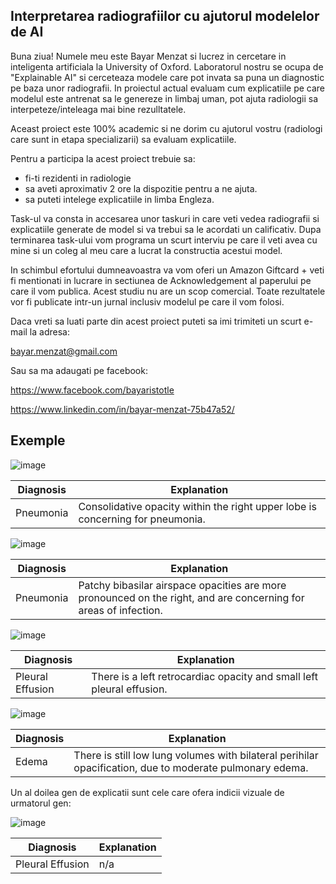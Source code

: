 ## Interpretarea radiografiilor cu ajutorul modelelor de AI

Buna ziua! Numele meu este Bayar Menzat si lucrez in cercetare in inteligenta artificiala la University of Oxford. 
Laboratorul nostru se ocupa de "Explainable AI" si cerceteaza modele care pot invata sa puna un diagnostic pe baza unor radiografii. In proiectul actual evaluam cum explicatiile pe care modelul este antrenat sa le genereze in limbaj uman, pot ajuta radiologii sa interpeteze/inteleaga mai bine rezulltatele.

Aceast proiect este 100% academic si ne dorim cu ajutorul vostru (radiologi care sunt in etapa specializarii) sa evaluam explicatiile. 

Pentru a participa la acest proiect trebuie sa:
- fi-ti rezidenti in radiologie 
- sa aveti aproximativ 2 ore la dispozitie pentru a ne ajuta. 
- sa puteti intelege explicatiile in limba Engleza.


Task-ul va consta in accesarea unor taskuri in care veti vedea radiografii si explicatiile generate de model si va trebui sa le acordati un calificativ. Dupa terminarea task-ului vom programa un scurt interviu pe care il veti avea cu mine si un coleg al meu care a lucrat la constructia acestui model.


In schimbul efortului dumneavoastra va vom oferi un Amazon Giftcard + veti fi mentionati in lucrare in sectiunea de Acknowledgement al paperului pe care il vom publica. Acest studiu nu are un scop comercial. Toate rezultatele vor fi publicate intr-un jurnal inclusiv modelul pe care il vom folosi.

Daca vreti sa luati parte din acest proiect puteti sa imi trimiteti un scurt e-mail la adresa:

bayar.menzat@gmail.com

Sau sa ma adaugati pe facebook:

https://www.facebook.com/bayaristotle

https://www.linkedin.com/in/bayar-menzat-75b47a52/

## Exemple 

![image](https://user-images.githubusercontent.com/33934892/236748949-5df05b85-8d80-4080-be38-d02be02e09ff.png)


| Diagnosis | Explanation |
| --- | --- |
| Pneumonia | Consolidative opacity within the right upper lobe is concerning for pneumonia. |




![image](https://user-images.githubusercontent.com/33934892/236750416-d5b7bd49-1f42-46fe-bf56-9e7cb30b88a4.png)


| Diagnosis | Explanation |
| --- | --- |
| Pneumonia | Patchy bibasilar airspace opacities are more pronounced on the right, and are concerning for areas of infection. |



![image](https://user-images.githubusercontent.com/33934892/236750396-47e4d792-5c1d-4e2d-86d1-f3e2543625a1.png)


| Diagnosis | Explanation |
| --- | --- |
| Pleural Effusion | There is a left retrocardiac opacity and small left pleural effusion. |






![image](https://user-images.githubusercontent.com/33934892/236750355-c9bdc51c-2ffa-4dad-ad4c-395d2b1cb970.png)


| Diagnosis | Explanation |
| --- | --- |
| Edema | There is still low lung volumes with bilateral perihilar opacification, due to moderate pulmonary edema. |




Un al doilea gen de explicatii sunt cele care ofera indicii vizuale de urmatorul gen:

![image](https://user-images.githubusercontent.com/33934892/236856238-1f3f0956-f042-4910-98e5-43b686982c82.png)

| Diagnosis | Explanation |
| --- | --- |
| Pleural Effusion |  n/a |
